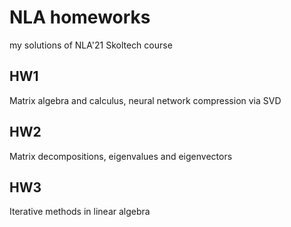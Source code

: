 # NLA homeworks
 my solutions of NLA'21 Skoltech course



## HW1

Matrix algebra and calculus, neural network compression via SVD


## HW2

Matrix decompositions, eigenvalues and eigenvectors

## HW3

Iterative methods in linear algebra